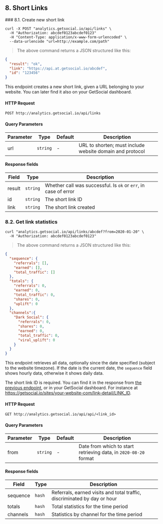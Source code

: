 ## 8. Short Links

###<a id="create-link"></a> 8.1. Create new short link

```shell
curl -X POST "analytics.getsocial.io/api/links" \
  -H "Authorization: abcdef0123abcdef0123"
  -H "Content-Type: application/x-www-form-urlencoded" \
  --data-urlencode "url=http://example.com/path"
```

> The above command returns a JSON structured like this:

```json
{
  "result": "ok",
  "link": "https://api.at.getsocial.io/abcdef",
  "id": "123456"
}
```

This endpoint creates a new short link, given a URL belonging to your website. You can later find it
also on your GetSocial dashboard.


#### HTTP Request

`POST http://analytics.getsocial.io/api/links`

#### Query Parameters

Parameter | Type     | Default      | Description
--------- | -------- | ------------ | --------
url       | `string` | -            | URL to shorten; must include website domain and protocol


#### Response fields

Field        | Type      | Description
------------ | --------- | --------
result       | `string`  | Whether call was successful. Is `ok` or `err`, in case of error
id           | `string`  | The short link ID
link         | `string`  | The short link created

### 8.2. Get link statistics

```shell
curl "analytics.getsocial.io/api/links/abcdef?from=2020-01-20" \
  -H "Authorization: abcdef0123abcdef0123"
```

> The above command returns a JSON structured like this:

```json
{
  "sequence": {
    "referrals": [],
    "earned": [],
    "total_traffic": []
  },
  "totals": {
    "referrals": 0,
    "earned": 0,
    "total_traffic": 0,
    "shares": 0,
    "uplift": 0
  },
  "channels":{
    "Dark Social": {
      "referrals": 0,
      "shares": 0,
      "earned": 0,
      "total_traffic": 0,
      "viral_uplift": 0
    }
  }
}
```

This endpoint retrieves all data, optionally since the date specified (subject to the website timezone).
 If the date is the current date, the `sequence` field shows hourly data, otherwise it shows daily data.

The short link ID is required. You can find it in the response from <a href="#create-link">the previous endpoint</a>, or in your GetSocial dashboard. For instance at https://getsocial.io/sites/your-website-com/link-detail/LINK_ID.

#### HTTP Request

`GET http://analytics.getsocial.io/api/api/<link_id>`

#### Query Parameters

Parameter | Type     | Default      | Description
--------- | -------- | ------------ | --------
from      | `string` | -            | Date from which to start retrieving data, in `2020-08-20` format


#### Response fields

Field    | Type   | Description
-------- | ------ | --------
sequence | `hash` | Referrals, earned visits and total traffic, discriminated by day or hour
totals   | `hash` | Total statistics for the time period
channels | `hash` | Statistics by channel for the time period
